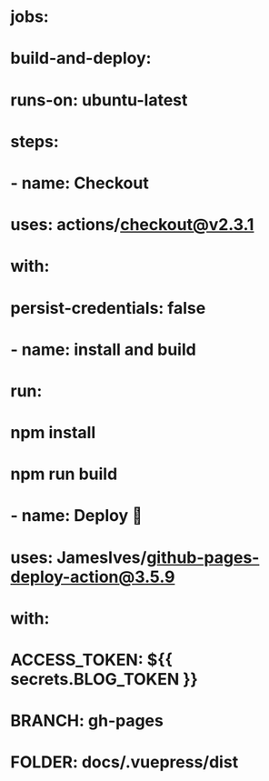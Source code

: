 # jobs:
#   build-and-deploy:
#     runs-on: ubuntu-latest  
#     steps:
#       - name: Checkout
#         uses: actions/checkout@v2.3.1   
#         with: 
#           persist-credentials: false
#       - name: install and build
#         run:
#           npm install
#           npm run build

#       - name: Deploy 🚀
#         uses: JamesIves/github-pages-deploy-action@3.5.9  
#         with: 
#           ACCESS_TOKEN: ${{ secrets.BLOG_TOKEN }}   
#           BRANCH: gh-pages
#           FOLDER: docs/.vuepress/dist